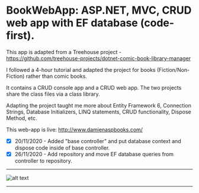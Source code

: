 # BookWebApp: ASP.NET, MVC, CRUD web app with EF database (code-first).

This app is adapted from a Treehouse project - 
https://github.com/treehouse-projects/dotnet-comic-book-library-manager

I followed a 4-hour tutorial and adapted the project for books (Fiction/Non-Fiction) rather than comic books.

It contains a CRUD console app and a CRUD web app. The two projects share the class files via a class library.

Adapting the project taught me more about Entity Framework 6, Connection Strings, Database Initializers, LINQ statements, CRUD functionality, Dispose Method, etc.

This web-app is live: http://www.damienaspbooks.com/
 
- [x] 20/11/2020 - Added "base controller" and put database context and dispose code inside of base controller.
- [x] 26/11/2020 - Add repository and move EF database queries from controller to repository.

---------------------------------------------------------------

![alt text](http://www.text.damienasp.com/images5/webapp07b.png)

---------------------------------------------------------------

